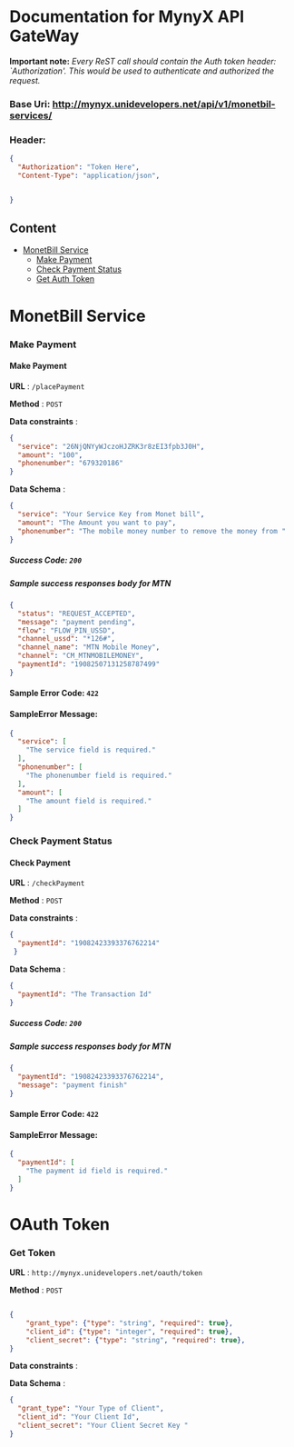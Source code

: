 # Documentation for MynyX API GateWay 

**Important note:** *Every ReST call should contain the Auth token header: `Authorization'.
This would be used to authenticate and authorized the request.*
### Base Uri: http://mynyx.unidevelopers.net/api/v1/monetbil-services/
### Header:
```json
{
  "Authorization": "Token Here",
  "Content-Type": "application/json",


}
```
## Content
- [MonetBill Service](#monetbil)
    - [Make Payment](#placePayment)
    - [Check Payment Status](#checkPayment) 
    - [Get Auth Token](#oauthToken)
    


# <a name="monetbil"></a>MonetBill Service

### Make Payment

#### <a name="placePayment"></a>Make Payment

**URL** : `/placePayment`

**Method** : `POST`

**Data constraints** : 
```json
{
  "service": "26NjQNYyWJczoHJZRK3r8zEI3fpb3J0H",
  "amount": "100",
  "phonenumber": "679320186"
}

```
**Data Schema** :
```json
{
  "service": "Your Service Key from Monet bill",  
  "amount": "The Amount you want to pay",
  "phonenumber": "The mobile money number to remove the money from "
}
```


##### Success Code: `200`
##### Sample success responses body for MTN


```json
{
  "status": "REQUEST_ACCEPTED",
  "message": "payment pending",
  "flow": "FLOW_PIN_USSD",
  "channel_ussd": "*126#",
  "channel_name": "MTN Mobile Money",
  "channel": "CM_MTNMOBILEMONEY",
  "paymentId": "19082507131258787499"
}
```

#### Sample Error Code: `422`
#### SampleError Message: 
```json
{
  "service": [
    "The service field is required."
  ],
  "phonenumber": [
    "The phonenumber field is required."
  ],
  "amount": [
    "The amount field is required."
  ]
}
```


### Check Payment Status

#### <a name="checkPayment"></a>Check Payment

**URL** : `/checkPayment`

**Method** : `POST`

**Data constraints** : 
```json
{
  "paymentId": "19082423393376762214"
 }

```
**Data Schema** :
```json
{
  "paymentId": "The Transaction Id"
}
```


##### Success Code: `200`
##### Sample success responses body for MTN


```json
{
  "paymentId": "19082423393376762214",
  "message": "payment finish"
}
```

#### Sample Error Code: `422`
#### SampleError Message: 
```json
{
  "paymentId": [
    "The payment id field is required."
  ]
}
```



# <a name="oauthToken"></a>OAuth Token 

### Get Token

**URL** : `http://mynyx.unidevelopers.net/oauth/token`

**Method** : `POST`

```json

{
    "grant_type": {"type": "string", "required": true},
    "client_id": {"type": "integer", "required": true},
    "client_secret": {"type": "string", "required": true},
}

```

**Data constraints** : 

**Data Schema** :
```json
{
  "grant_type": "Your Type of Client",  
  "client_id": "Your Client Id",
  "client_secret": "Your Client Secret Key "
}
```
